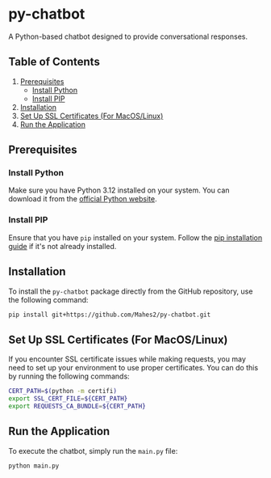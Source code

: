 # py-chatbot

A Python-based chatbot designed to provide conversational responses.

## Table of Contents
1. [Prerequisites](#prerequisites)
   - [Install Python](#install-python)
   - [Install PIP](#install-pip)
2. [Installation](#installation)
3. [Set Up SSL Certificates (For MacOS/Linux)](#set-up-ssl-certificates-for-macoslinux)
4. [Run the Application](#run-the-application)

## Prerequisites

### Install Python
Make sure you have Python 3.12 installed on your system. You can download it from the [official Python website](https://www.python.org/downloads/).

### Install PIP
Ensure that you have `pip` installed on your system. Follow the [pip installation guide](https://pip.pypa.io/en/stable/installation/) if it's not already installed.

## Installation
To install the `py-chatbot` package directly from the GitHub repository, use the following command:

```bash
pip install git+https://github.com/Mahes2/py-chatbot.git
```

## Set Up SSL Certificates (For MacOS/Linux)

If you encounter SSL certificate issues while making requests, you may need to set up your environment to use proper certificates. You can do this by running the following commands:

```bash
CERT_PATH=$(python -m certifi)
export SSL_CERT_FILE=${CERT_PATH}
export REQUESTS_CA_BUNDLE=${CERT_PATH}
```

## Run the Application

To execute the chatbot, simply run the `main.py` file:

```bash
python main.py
```
